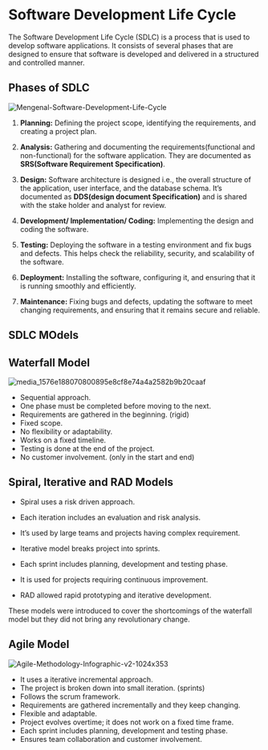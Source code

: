 # Software Development Life Cycle
The Software Development Life Cycle (SDLC) is a process that is used to develop software applications. It consists of several phases that are designed to ensure that software is developed and delivered in a structured and controlled manner. 

## Phases of SDLC

![Mengenal-Software-Development-Life-Cycle](https://user-images.githubusercontent.com/128154979/226110768-ea9402b0-884c-4e2a-b07a-48b025f6dfe1.png)

1. **Planning:** 
Defining the project scope, identifying the requirements, and creating a project plan.

2.  **Analysis:** 
Gathering and documenting the requirements(functional and non-functional) for the software application. They are documented as **SRS(Software Requirement Specification)**.

3.	**Design:** 
Software architecture is designed i.e., the overall structure of the application, user interface, and the database schema. It’s documented as **DDS(design document Specification)** and is shared with the stake holder and analyst for review.

4.	**Development/ Implementation/ Coding:** 
Implementing the design and coding the software.

5.	**Testing:** 
Deploying the software in a testing environment and fix bugs and defects. This helps check the reliability, security, and scalability of the software.

6.	**Deployment:** 
Installing the software, configuring it, and ensuring that it is running smoothly and efficiently.

7.	**Maintenance:** 
Fixing bugs and defects, updating the software to meet changing requirements, and ensuring that it remains secure and reliable.

## SDLC MOdels

## Waterfall Model

![media_1576e188070800895e8cf8e74a4a2582b9b20caaf](https://user-images.githubusercontent.com/128154979/226111337-a3a52776-bd0b-403d-9826-3b9be11f729b.png)

-	Sequential approach. 
-	One phase must be completed before moving to the next. 
-	Requirements are gathered in the beginning. (rigid) 
-	Fixed scope. 
-	No flexibility or adaptability. 
-	Works on a fixed timeline. 
-	Testing is done at the end of the project.
-	No customer involvement. (only in the start and end)

## Spiral, Iterative and RAD Models 

- Spiral uses a risk driven approach. 
-	Each iteration includes an evaluation and risk analysis. 
-	It’s used by large teams and projects having complex requirement.

-	Iterative model breaks project into sprints.
-	Each sprint includes planning, development and testing phase. 
-	It is used for projects requiring continuous improvement. 

-	RAD allowed rapid prototyping and iterative development.

These models were introduced to cover the shortcomings of the waterfall model but they did not bring any revolutionary change.

## Agile Model 

![Agile-Methodology-Infographic-v2-1024x353](https://user-images.githubusercontent.com/128154979/226111148-6e8479d8-e295-4199-939e-04b4cbed2621.jpg)

-	It uses a iterative incremental approach.
-	The project is broken down into small iteration. (sprints) 
-	Follows the scrum framework. 
-	Requirements are gathered incrementally and they keep changing. 
-	Flexible and adaptable.
-	Project evolves overtime; it does not work on a fixed time frame. 
-	Each sprint includes planning, development and testing phase.
-	Ensures team collaboration and customer involvement. 

